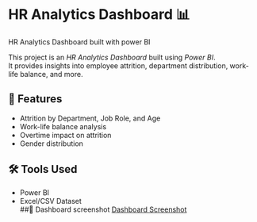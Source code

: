 # HR Analytics Dashboard 📊

HR Analytics Dashboard built with power BI

This project is an *HR Analytics Dashboard* built using *Power BI*.  
It provides insights into employee attrition, department distribution, work-life balance, and more.  

## 🚀 Features
- Attrition by Department, Job Role, and Age  
- Work-life balance analysis  
- Overtime impact on attrition  
- Gender distribution  

## 🛠 Tools Used
- Power BI  
- Excel/CSV Dataset  
##📸 Dashboard screenshot
  [Dashboard Screenshot](Screenshot%202025-08-26%20103328.png)
